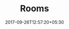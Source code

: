 ---
title: "Rooms"
date: 2017-09-26T12:57:20+05:30
draft: false
layout: rooms
property: "Casa Baga"
status: "In Process"
url: /details/rooms/

mainmenu:
 details: true
 rooms: true

---